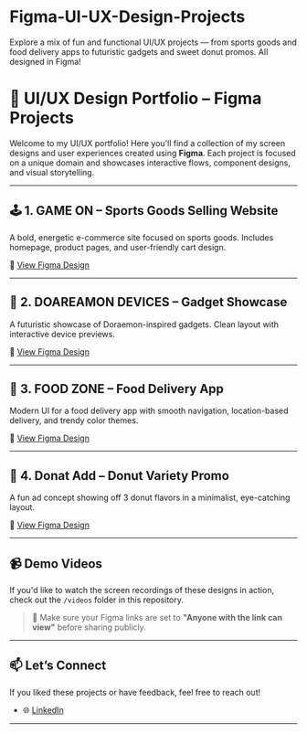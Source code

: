 # Figma-UI-UX-Design-Projects
Explore a mix of fun and functional UI/UX projects — from sports goods and food delivery apps to futuristic gadgets and sweet donut promos. All designed in Figma!

# 🎨 UI/UX Design Portfolio – Figma Projects

Welcome to my UI/UX portfolio! Here you'll find a collection of my screen designs and user experiences created using **Figma**. Each project is focused on a unique domain and showcases interactive flows, component designs, and visual storytelling.

---

## 🕹️ 1. GAME ON – Sports Goods Selling Website
A bold, energetic e-commerce site focused on sports goods. Includes homepage, product pages, and user-friendly cart design.

🔗 [View Figma Design](https://www.figma.com/proto/UWQ8GSP80x33aCvLvnnX7I?node-id=0-1&t=okf8D9mc6zOpZoiH-6)

---

## 🤖 2. DOAREAMON DEVICES – Gadget Showcase
A futuristic showcase of Doraemon-inspired gadgets. Clean layout with interactive device previews.

🔗 [View Figma Design](https://www.figma.com/proto/bNU1ZB63etMpxnLwZba468?node-id=0-1&t=okf8D9mc6zOpZoiH-6)

---

## 🍱 3. FOOD ZONE – Food Delivery App
Modern UI for a food delivery app with smooth navigation, location-based delivery, and trendy color themes.

🔗 [View Figma Design](https://www.figma.com/proto/NrkHaGeYtySCycowF0XC8V?node-id=0-1&t=okf8D9mc6zOpZoiH-6)

---

## 🍩 4. Donat Add – Donut Variety Promo
A fun ad concept showing off 3 donut flavors in a minimalist, eye-catching layout.

🔗 [View Figma Design](https://www.figma.com/proto/UrH6cvRYdIcIUpOExsxifJ?node-id=0-1&t=okf8D9mc6zOpZoiH-6)

---

## 📹 Demo Videos
If you'd like to watch the screen recordings of these designs in action, check out the `/videos` folder in this repository.

> 🔐 Make sure your Figma links are set to **"Anyone with the link can view"** before sharing publicly.

---

## 📫 Let’s Connect
If you liked these projects or have feedback, feel free to reach out!

- 🌐 [LinkedIn](www.linkedin.com/in/karmugilan-v-v)

---
